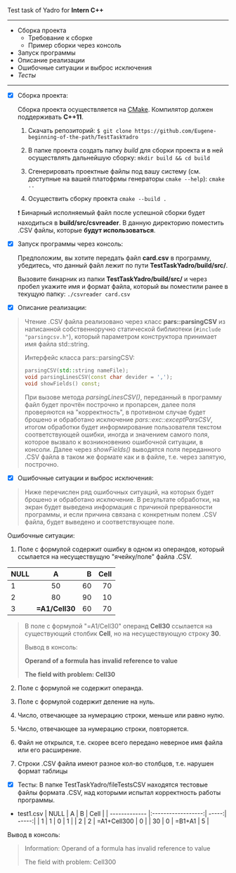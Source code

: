 Test task of Yadro for __Intern C++__
___
+ Сборка проекта
  + Требование к сборке
  + Пример сборки через консоль
+ Запуск программы
+ Описание реализации
+ Ошибочные ситуации и выброс исключения
+ _Тесты_
___
- [X] Сборка проекта:
  
  Сборка проекта осуществляется на [CMake](https://cmake.org/download/). Компилятор должен поддерживать __C++11__.

  1. Скачать репозиторий:
  `$ git clone https://github.com/Eugene-beginning-of-the-path/TestTaskYadro`

  2. В папке проекта создать папку _build_ для сборки проекта и в ней осуществлять дальнейшую сборку:
  `mkdir build && cd build`

  3. Сгенерировать проектные файлы под вашу систему (см. доступные на вашей платофрмы генераторы `cmake --help`): `cmake ..`
  
  4. Осуществить сборку проекта `cmake --build .` 
   
   :heavy_exclamation_mark: Бинарный исполняемый файл после успешной сборки будет находиться в __build/src/csvreader__. В данную директорию поместить .CSV файлы, которые __будут использоваться__. 

- [X] Запуск программы через консоль:
  
  Предположим, вы хотите передать файл __card.csv__ в программу, убедитесь, что данный файл лежит по пути __TestTaskYadro/build/src/__.

  Вызовите бинарник из папки __TestTaskYadro/build/src/__ и через пробел укажите имя и формат файла, который вы поместили ранее в текущую папку: `./csvreader card.csv`

- [X] Описание реализации:

> Чтение .CSV файла реализовано через класс __pars::parsingCSV__ из написанной собственноручно статической библиотеки (`#include "parsingcsv.h"`), который параметром конструктора принимает имя файла std::string. 
>
> Интерфейс класса pars::parsingCSV:
> ```C++
> parsingCSV(std::string nameFile);
> void parsingLinesCSV(const char devider = ','); 
> void showFields() const;
> ```
> При вызове метода _parsingLinesCSV()_, переданный в программу файл будет прочтён построчно и пропарсен, далее поля проверяются на "корректность", в противном случае будет брошено и обработано исключение _pars::exc::exceptParsCSV_, итогом обработки будет информирование пользователя текстом соответствующей ошибки, иногда и значением самого поля, которое вызвало к возникновению ошибочной ситуации, в консоли. Далее через _showFields()_ выводятся поля переданного .CSV файла в таком же формате как и в файле, т.е. через запятую, построчно.

- [X] Ошибочные ситуации и выброс исключения:

> Ниже перечислен ряд ошибочных ситуаций, на которых будет брошено и обработано исключение. В результате обработки, на экран будет выведена информация с причиной прерванности программы, и если причина связана с конкретным полем .CSV файла, будет выведено и соответствующее поле.

Ошибочные ситуации:

1. Поле с формулой содержит ошибку в одном из операндов, который ссылается на несуществущую "ячейку/поле" файла .CSV.
   
| NULL       | A                | B | Cell |
| ------------- |:------------------:| -----:| -----:|
| 1 | 50 | 60 | 70 |
| 2 | 80 | 90 | 10 |
| 3 | __=A1/Cell30__ | 60 | 70 |

> В поле с формулой "=A1/Cell30" операнд __Cell30__ ссылается на существующий столбик __Cell__, но на несуществующую строку __30__.
> 
> Вывод в консоль:
> 
> __Operand of a formula has invalid reference to value__
>
> __The field with problem: Cell30__
   
2. Поле с формулой не содержит операнда.

3. Поле с формулой содержит деление на нуль.

4. Число, отвечающее за нумерацию строки, меньше или равно нулю.

5.  Число, отвечающее за нумерацию строки, повторяется.

6. Файл не открылся, т.е. скорее всего передано неверное имя файла или его расширение.

7. Строки .CSV файла имеют разное кол-во столбцов, т.е. нарушен формат таблицы

- [X] Тесты:
В папке TestTaskYadro/fileTestsCSV находятся тестовые файлы формата .CSV, над которыми испытал корректность работы программы.
+ test1.csv
| NULL       | A                | B | Cell |
| ------------- |:------------------:| -----:| -----:|
| 1 | 1 | 0 | 1 |
| 2 | 2 | =A1+Cell300 | 0 |
| 30 | 0 | =B1+A1 | 5 |

Вывод в консоль:

> Information: Operand of a formula has invalid reference to value
>
> The field with problem: Cell300
